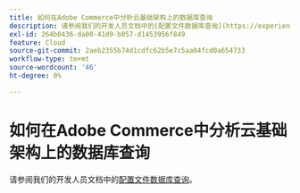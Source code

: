```yaml
---
title: 如何在Adobe Commerce中分析云基础架构上的数据库查询
description: 请参阅我们的开发人员文档中的[配置文件数据库查询](https://experienceleague.adobe.com/en/docs/commerce-cloud-service/user-guide/develop/storage/profile-database-queries)。
exl-id: 264b0436-da00-41d9-b057-d1453956f849
feature: Cloud
source-git-commit: 2aeb2355b74d1cdfc62b5e7c5aa04fcd0a654733
workflow-type: tm+mt
source-wordcount: '46'
ht-degree: 0%

---
```


# 如何在Adobe Commerce中分析云基础架构上的数据库查询

请参阅我们的开发人员文档中的[配置文件数据库查询](https://experienceleague.adobe.com/en/docs/commerce-cloud-service/user-guide/develop/storage/profile-database-queries)。
